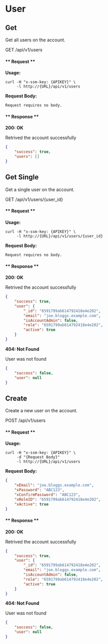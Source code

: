 # User

## Get

Get all users on the account.

<div class="pill-wrapper pill-get">
    <span>GET</span> /api/v1/users
</div>

<!-- tabs:start -->

#### ** Request **

**Usage:**

```shell
curl -H "x-ssm-key: {APIKEY}" \
     -l http://{URL}/api/v1/users
```

**Request Body:**

```
Request requires no body.
```

#### ** Response **

**200: OK**

Retrived the account successfully

```json
{
    "success": true,
    "users": []
}
```

<!-- tabs:end -->

## Get Single

Get a single user on the account.

<div class="pill-wrapper pill-get">
    <span>GET</span> /api/v1/users/{user_id}
</div>

<!-- tabs:start -->

#### ** Request **

**Usage:**

```shell
curl -H "x-ssm-key: {APIKEY}" \
     -l http://{URL}/api/v1/users/{user_id}
```

**Request Body:**

```
Request requires no body.
```

#### ** Response **

**200: OK**

Retrived the account successfully

```json
{
    "success": true,
    "user": {
        "_id": "6591799ab614792418e4e202",
        "email": "joe.bloggs.example.com",
        "isAccountAdmin": false,
        "role": "6591799ab614792418e4e202",
        "active": true
    }
}
```

**404: Not Found**

User was not found

```json
{
    "success": false,
    "user": null
}
```

<!-- tabs:end -->

## Create

Create a new user on the account.

<div class="pill-wrapper pill-post">
    <span>POST</span> /api/v1/users
</div>

<!-- tabs:start -->

#### ** Request **

**Usage:**

```shell
curl -H "x-ssm-key: {APIKEY}" \
     -d "{Request Body}"
     -l http://{URL}/api/v1/users
```

**Request Body:**

```json
{
    "xEmail": "joe.bloggs.example.com",
    "xPassword": "ABC123",
    "xConfirmPassword": "ABC123",
    "xRoleID": "6591799ab614792418e4e202",
    "xActive": true
}
```

#### ** Response **

**200: OK**

Retrived the account successfully

```json
{
    "success": true,
    "user": {
        "_id": "6591799ab614792418e4e202",
        "email": "joe.bloggs.example.com",
        "isAccountAdmin": false,
        "role": "6591799ab614792418e4e202",
        "active": true
    }
}
```

**404: Not Found**

User was not found

```json
{
    "success": false,
    "user": null
}
```

<!-- tabs:end -->
